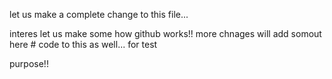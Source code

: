 let us make a complete change to this file...

interes let us make some  how github works!!
more chnages
will add somout here # code to this as well...
for test 

purpose!!
